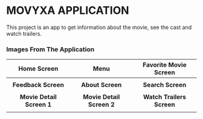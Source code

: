 # MOVYXA APPLICATION
This project is an app to get information about the movie, see the cast and watch trailers.

### Images From The Application
|      **Home Screen**      |          **Menu**         | **Favorite Movie Screen** |
|:-------------------------:|:-------------------------:|:-------------------------:|
|                           |                           |                           |
|    **Feedback Screen**    |      **About Screen**     |     **Search Screen**     |
|                           |                           |                           |
| **Movie Detail Screen 1** | **Movie Detail Screen 2** | **Watch Trailers Screen** |
|                           |                           |                           |
